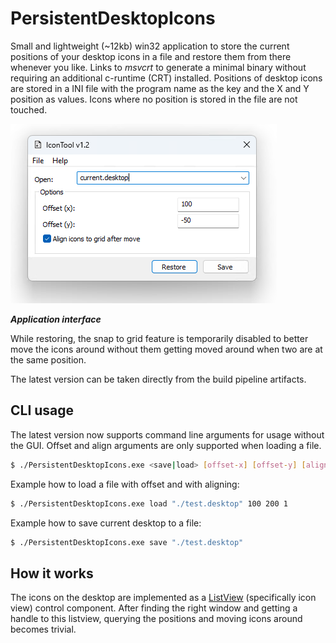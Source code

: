 # PersistentDesktopIcons

Small and lightweight (~12kb) win32 application to store the current positions of your desktop icons in a file and restore them from there whenever you like.
Links to *msvcrt* to generate a minimal binary without requiring an additional c-runtime (CRT) installed.
Positions of desktop icons are stored in a INI file with the program name as the key and the X and Y position as values.
Icons where no position is stored in the file are not touched.

![Application interface](ui.png)

***___Application interface___***

While restoring, the snap to grid feature is temporarily disabled to better move the icons around without them getting moved around when two are at the same position.

The latest version can be taken directly from the build pipeline artifacts.

## CLI usage

The latest version now supports command line arguments for usage without the GUI.
Offset and align arguments are only supported when loading a file.

```bash
$ ./PersistentDesktopIcons.exe <save|load> [offset-x] [offset-y] [align]
```

Example how to load a file with offset and with aligning:

```bash
$ ./PersistentDesktopIcons.exe load "./test.desktop" 100 200 1
```

Example how to save current desktop to a file:

```bash
$ ./PersistentDesktopIcons.exe save "./test.desktop"
```

## How it works

The icons on the desktop are implemented as a [ListView](https://learn.microsoft.com/en-us/windows/win32/controls/list-view-controls-overview) (specifically icon view) control component.
After finding the right window and getting a handle to this listview, querying the positions and moving icons around becomes trivial.